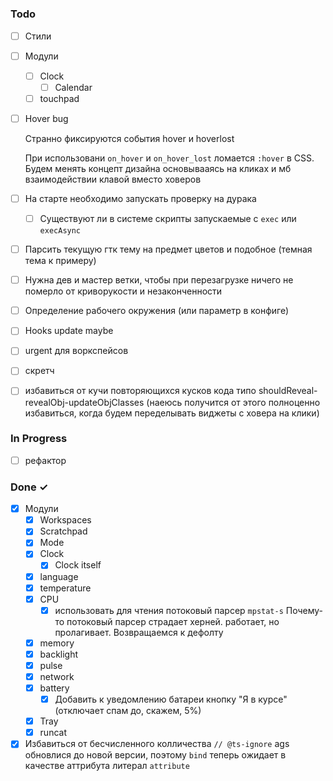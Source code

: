 # 

### Todo

- [ ] Стили
- [ ] Модули
    - [ ] Clock
        - [ ] Calendar
    - [ ] touchpad
- [ ] Hover bug

    Странно фиксируются события hover и hoverlost

    При использовани `on_hover` и `on_hover_lost` ломается `:hover` в CSS. Будем менять концепт дизайна основывааясь на кликах и мб взаимодействии клавой вместо ховеров

- [ ] На старте необходимо запускать проверку на дурака
    - [ ] Существуют ли в системе скрипты запускаемые с `exec` или `execAsync`
- [ ] Парсить текущую гтк тему на предмет цветов и подобное (темная тема к примеру)
- [ ] Нужна дев и мастер ветки, чтобы при перезагрузке ничего не померло от криворукости и незаконченности
- [ ] Определение рабочего окружения (или параметр в конфиге)
- [ ] Hooks update maybe
- [ ] urgent для воркспейсов
- [ ] скретч
- [ ] избавиться от кучи повторяющихся кусков кода типо shouldReveal-revealObj-updateObjClasses (наеюсь получится от этого полноценно избавиться, когда будем переделывать виджеты с ховера на клики)

### In Progress

- [ ] рефактор

### Done ✓

- [x] Модули
    - [x] Workspaces
    - [x] Scratchpad
    - [x] Mode
    - [x] Clock
        - [x] Clock itself
    - [x] language
    - [x] temperature
    - [x] CPU
        - [x] использовать для чтения потоковый парсер `mpstat-s`
            Почему-то потоковый парсер страдает херней. работает, но пролагивает. Возвращаемся к дефолту
    - [x] memory
    - [x] backlight
    - [x] pulse
    - [x] network
    - [x] battery
        - [x] Добавить к уведомлению батареи кнопку "Я в курсе" (отключает спам до, скажем, 5%)
    - [x] Tray
    - [x] runcat
- [x] Избавиться от бесчисленного колличества `// @ts-ignore`
    ags обновлися до новой версии, поэтому `bind` теперь ожидает в качестве аттрибута литерал `attribute`
